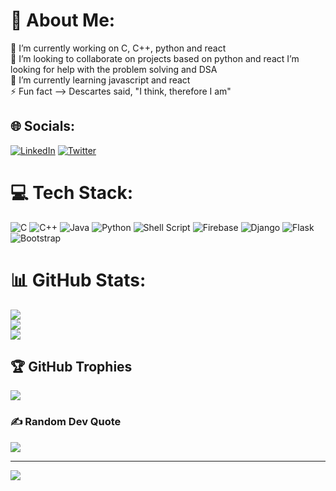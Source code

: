 # 💫 About Me:
🔭 I’m currently working on C, C++, python and react<br>👯 I’m looking to collaborate on projects based on python and react I’m looking for help with the problem solving and DSA<br>🌱 I’m currently learning javascript and react<br>⚡ Fun fact --> Descartes said, "I think, therefore I am"


## 🌐 Socials:
[![LinkedIn](https://img.shields.io/badge/LinkedIn-%230077B5.svg?logo=linkedin&logoColor=white)](https://linkedin.com/in/dharneesh-balasubramaniam) [![Twitter](https://img.shields.io/badge/Twitter-%231DA1F2.svg?logo=Twitter&logoColor=white)](https://twitter.com/dharneesh_b) 

# 💻 Tech Stack:
![C](https://img.shields.io/badge/c-%2300599C.svg?style=flat&logo=c&logoColor=white) ![C++](https://img.shields.io/badge/c++-%2300599C.svg?style=flat&logo=c%2B%2B&logoColor=white) ![Java](https://img.shields.io/badge/java-%23ED8B00.svg?style=flat&logo=java&logoColor=white) ![Python](https://img.shields.io/badge/python-3670A0?style=flat&logo=python&logoColor=ffdd54) ![Shell Script](https://img.shields.io/badge/shell_script-%23121011.svg?style=flat&logo=gnu-bash&logoColor=white) ![Firebase](https://img.shields.io/badge/firebase-%23039BE5.svg?style=flat&logo=firebase) ![Django](https://img.shields.io/badge/django-%23092E20.svg?style=flat&logo=django&logoColor=white) ![Flask](https://img.shields.io/badge/flask-%23000.svg?style=flat&logo=flask&logoColor=white) ![Bootstrap](https://img.shields.io/badge/bootstrap-%23563D7C.svg?style=flat&logo=bootstrap&logoColor=white)
# 📊 GitHub Stats:
![](https://github-readme-stats.vercel.app/api?username=dharneesh013&theme=radical&hide_border=true&include_all_commits=false&count_private=false)<br/>
![](https://github-readme-streak-stats.herokuapp.com/?user=dharneesh013&theme=radical&hide_border=true)<br/>
![](https://github-readme-stats.vercel.app/api/top-langs/?username=dharneesh013&theme=radical&hide_border=true&include_all_commits=false&count_private=false&layout=compact)

## 🏆 GitHub Trophies
![](https://github-profile-trophy.vercel.app/?username=dharneesh013&theme=radical&no-frame=false&no-bg=true&margin-w=4)

### ✍️ Random Dev Quote
![](https://quotes-github-readme.vercel.app/api?type=horizontal&theme=radical)

---
[![](https://visitcount.itsvg.in/api?id=dharneesh013&icon=0&color=0)](https://visitcount.itsvg.in)

<!-- Proudly created with GPRM ( https://gprm.itsvg.in ) -->
